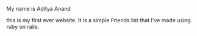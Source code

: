 My name is Aditya Anand

this is my first ever website. It is a simple Friends list that I've made using ruby on rails.

